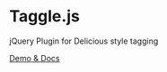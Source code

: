 Taggle.js
=========

jQuery Plugin for Delicious style tagging

[Demo & Docs](http://seancoker.com/projects/tagglejs/)